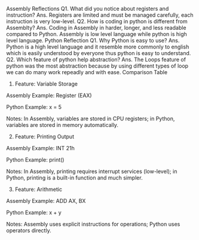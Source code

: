 Assembly Reflections
Q1. What did you notice about registers and instruction?
Ans. Registers are limited and must be managed carefully, each instruction is very low-level.
Q2. How is coding in python is different from Assemblty?
Ans. Coding in Assembly in harder, longer, and less readable compared to Python. Assembly is low level language while python is high level language.
Python Reflection
Q1. Why Python is easy to use?
Ans. Python is a high level language and it resemble more commonly to english which is easily understood by everyone thus python is easy to understand.
Q2. Which feature of python help abstraction?
Ans. The Loops feature of python was the most abstraction because by using different types of loop we can do many work repeadly and with ease.
Comparison Table

1. Feature: Variable Storage

Assembly Example: Register (EAX)

Python Example: x = 5

Notes: In Assembly, variables are stored in CPU registers; in Python, variables are stored in memory automatically.



2. Feature: Printing Output

Assembly Example: INT 21h

Python Example: print()

Notes: In Assembly, printing requires interrupt services (low-level); in Python, printing is a built-in function and much simpler.



3. Feature: Arithmetic

Assembly Example: ADD AX, BX

Python Example: x + y

Notes: Assembly uses explicit instructions for operations; Python uses operators directly.

